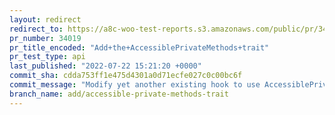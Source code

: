 ```yaml
---
layout: redirect
redirect_to: https://a8c-woo-test-reports.s3.amazonaws.com/public/pr/34019/api/index.html
pr_number: 34019
pr_title_encoded: "Add+the+AccessiblePrivateMethods+trait"
pr_test_type: api
last_published: "2022-07-22 15:21:20 +0000"
commit_sha: cdda753ff1e475d4301a0d71ecfe027c0c00bc6f
commit_message: "Modify yet another existing hook to use AccessiblePrivateMethods trait"
branch_name: add/accessible-private-methods-trait
---
```

